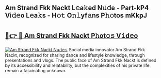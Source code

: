 ## Am Strand Fkk Nackt L𝚎a𝚔ed N𝚞𝚍e - Part-kP4 Vi𝚍𝚎o L𝚎a𝚔s - H𝚘𝚝 O𝚗𝚕yf𝚊ns P𝚑𝚘tos mKkpJ

# <h2><a href="http://kfbdkq.oniu.top/?m=Am+Strand+Fkk+Nackt">🔗👉 🔴 Am Strand Fkk Nackt P𝚑ot𝚘𝚜 V𝚒d𝚎o</a></h2>

[![Am Strand Fkk Nackt Nu𝚍e𝚜](https://i.imgur.com/0qMVB7G.gif)](http://kfbdkq.oniu.top/?m=Am+Strand+Fkk+Nackt)
Social media innovator Am Strand Fkk Nackt, recognized for sharing dance and lifestyle knowledge, through presentations and vlogs. The public face of Am Strand Fkk Nackt is defined by its accessibility and relatability, but the complexities of his private life remain a fascinating unknown.  
